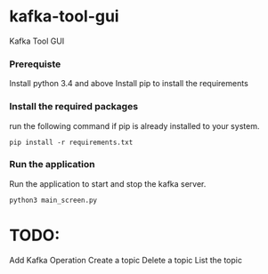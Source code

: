 # kafka-tool-gui
Kafka Tool GUI  

### Prerequiste
Install python 3.4 and above
Install pip to install the requirements

### Install the required packages
run the following command if pip is already installed to your system.

`pip install -r requirements.txt`

### Run the application
Run the application to start and stop the kafka server.

`python3 main_screen.py`

# TODO:
Add Kafka Operation
Create a topic
Delete a topic
List the topic
